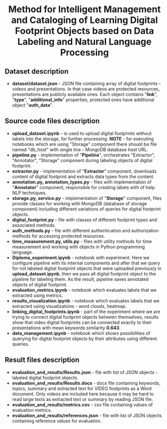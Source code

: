 <div align="center">
  <h1>Method for Intelligent Management and Cataloging of Learning Digital Footprint Objects based on Data Labeling and Natural Language Processing</h1>
<!--   <img src="https://github.com/maximilian-g/digital_footprint_analysis/assets/77752922/fc29573c-3249-47d3-b117-74219e99c843"> -->
</div>

## Dataset description

* **dataset/dataset.json** - JSON file containing array of digital footprints - videos and presentations. In that case videos are protected resources, presentations are publicly available ones. Each object contains "**link**", "**type**", "**additional_info**" properties, protected ones have additional object "**auth_data**".


## Source code files description

* **upload_dataset.ipynb** - is used to upload digital footprints without labels into the storage, for further processing. **NOTE** - for executing notebooks which are using "Storage" component there should be file named "db_host" with single line - MongoDB database host URL.
* **pipeline.py** - implementation of "**Pipeline**", orchestrates "Extractor", "Annotator", "Storage" component during labeling objects of digital footprint.
* **extractor.py** - implementation of "**Extractor**" component, downloads content of digital footprint and extracts data types from the content.
* **annotation.py, annotation_types.py** - files with implementation of "**Annotator**" component, responsible for creating labels with of help NLP techniques.
* **storage.py, service.py** - implementation of "**Storage**" component, files provide classes for working with MongoDB (database of storage component) including different variations of queries for digital footprint objects.
* **digital_footprint.py** - file with classes of different footprint types and associated methods.
* **auth_methods.py** - file with different authentication and authorization methods for accessing protected resources.
* **time_measurement.py, utils.py** - files with utility methods for time measurement and working with objects in Python programming language.
* **Diploma_experiment.ipynb** - notebook with experiment. Here we configure pipeline with its internal components and after that we query for not labeled digital footprint objects that were uploaded previously in **upload_dataset.ipynb**, then we pass all digital footprint object to the pipeline for labeling them. As the result, pipeline saves annotated objects of digital footprint.
* **evaluation_metrics.ipynb** - notebook which evaluates labels that we extracted using metrics.
* **results_visualization.ipynb** - notebook which evaluates labels that we extracted using visualizatoins - word clouds, heatmap.
* **linking_digital_footprints.ipynb** - part of the experiment where we are trying to connect digital footprint objects between themselves, results show that video digital footprints can be connected exactly to their presentations with mean keywords similarity **0.643**.
* **data_management.ipynb** - notebook which shows possibilities of querying for digital footprint objects by their attributes using different queries.


## Result files description

* **evaluation_and_results/Results.json** - file with list of JSON objects - labeled digital footprint objects.
* **evaluation_and_results/Results.docx** - docx file containing keywords, topics, summary and extracted text for VIDEO footprints as a Word document. Only videos are included here because it may be hard to read large texts as extracted text or summary by reading JSON file.
* **evaluation_and_results/metrics.csv** - csv file containing values of evaluation metrics.
* **evaluation_and_results/references.json** - file with list of JSON objects containing reference values for evaluation.
